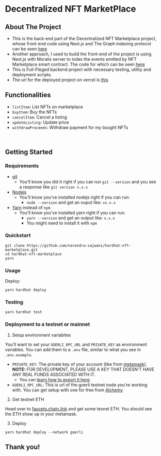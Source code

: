 # Decentralized NFT MarketPlace

## About The Project

* This is the back-end part of the Decentralized NFT Marketplace project, whose front-end code using Next.js and The Graph indexing protocol can be seen [here](https://github.com/narendra-sajwani/nextjs-nft-marketplace-the-graph)
* Another approach, I used to build the front-end of the project is using Next.js with Moralis server to index the events emitted by NFT Marketplace smart contract. The code for which can be seen [here](https://github.com/narendra-sajwani/nextjs-nft-marketplace-moralis)
* This is Full-Fleged backend project with necessary testing, utility and deployment scripts. 
* The url for the deployed project on vercel is [this](https://nextjs-nft-marketplace-the-graph-nine.vercel.app/)

## Functionalities
 * `listItem`: List NFTs on marketplace
 * `buyItem`: Buy the NFTs
 * `cancelItem`: Cancel a listing
 * `updateListing`: Update price
 * `withdrawProceeds`: Withdraw payment for my bought NFTs

<br>

## Getting Started

### Requirements

- [git](https://git-scm.com/book/en/v2/Getting-Started-Installing-Git)
  - You'll know you did it right if you can run `git --version` and you see a response like `git version x.x.x`
- [Nodejs](https://nodejs.org/en/)
  - You'll know you've installed nodejs right if you can run:
    - `node --version` and get an ouput like: `vx.x.x`
- [Yarn](https://classic.yarnpkg.com/lang/en/docs/install/) instead of `npm`
  - You'll know you've installed yarn right if you can run:
    - `yarn --version` and get an output like: `x.x.x`
    - You might need to install it with `npm`

### Quickstart

```
git clone https://github.com/narendra-sajwani/hardhat-nft-marketplace.git
cd hardhat-nft-marketplace
yarn
```

### Usage

Deploy:

```
yarn hardhat deploy
```

### Testing

```
yarn hardhat test
```



### Deployment to a testnet or mainnet

1. Setup environment variabltes

You'll want to set your `GOERLI_RPC_URL` and `PRIVATE_KEY` as environment variables. You can add them to a `.env` file, similar to what you see in `.env.example`.

- `PRIVATE_KEY`: The private key of your account (like from [metamask](https://metamask.io/)). **NOTE:** FOR DEVELOPMENT, PLEASE USE A KEY THAT DOESN'T HAVE ANY REAL FUNDS ASSOCIATED WITH IT.
  - You can [learn how to export it here](https://metamask.zendesk.com/hc/en-us/articles/360015289632-How-to-Export-an-Account-Private-Key).
- `GOERLI_RPC_URL`: This is url of the goerli testnet node you're working with. You can get setup with one for free from [Alchemy](https://alchemy.com/?a=673c802981)

2. Get testnet ETH

Head over to [faucets.chain.link](https://faucets.chain.link/) and get some tesnet ETH. You should see the ETH show up in your metamask.

3. Deploy

```
yarn hardhat deploy --network goerli
```

## Thank you!

 